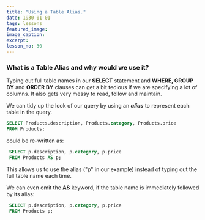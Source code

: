 ```yaml
---
title: "Using a Table Alias."
date: 1930-01-01
tags: lessons
featured_image: 
image_caption: 
excerpt: 
lesson_no: 30
---
```

### What is a Table Alias and why would we use it?

Typing out full table names in our **SELECT** statement and **WHERE, GROUP BY** and **ORDER BY** clauses can get a bit tedious if we are specifying a lot of columns. It also gets very messy to read, follow and maintain.

We can tidy up the look of our query by using an **_alias_** to represent each table in the query. 

```sql
SELECT Products.description, Products.category, Products.price 
FROM Products;
```

could be re-written as:

```sql
 SELECT p.description, p.category, p.price 
 FROM Products AS p;
 ```
 
This allows us to use the alias ("p" in our example) instead of typing out the full table name each time.

We can even omit the **AS** keyword, if the table name is immediately followed by its alias:

```sql
 SELECT p.description, p.category, p.price
 FROM Products p;
 ```